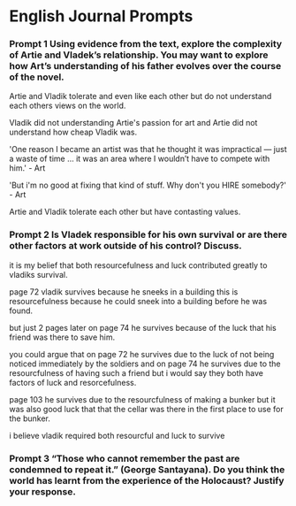 # English Journal Prompts

### Prompt 1 Using evidence from the text, explore the complexity of Artie and Vladek’s relationship. You may want to explore how Art’s understanding of his father evolves over the course of the novel.
Artie and Vladik tolerate and even like each other but do not understand each others views on the world.

Vladik did not understanding Artie's passion for art and Artie did not understand how cheap Vladik was.

'One reason I became an artist was that he thought it was impractical — just a waste of time … it was an area where I wouldn’t have to compete with him.' - Art

'But i'm no good at fixing that kind of stuff. Why don't you HIRE somebody?' - Art

Artie and Vladik tolerate each other but have contasting values.

### Prompt 2 Is Vladek responsible for his own survival or are there other factors at work outside of his control?  Discuss.
it is my belief that both resourcefulness and luck contributed greatly to vladiks survival.

page 72 vladik survives because he sneeks in a building this is resourcefulness because he could sneek into a building before he was found.

but just 2 pages later on page 74 he survives because of the luck that his friend was there to save him.

you could argue that on page 72 he survives due to the luck of not being noticed immediately by the soldiers and on page 74 he survives due to the resourcfulness of having such a friend but i would say they both have factors of luck and resorcefulness.

page 103 he survives due to the resourcfulness of making a bunker but it was also good luck that that the cellar was there in the first place to use for the bunker.

i believe vladik required both resourcful and luck to survive
### Prompt 3 “Those who cannot remember the past are condemned to repeat it.” (George Santayana). Do you think the world has learnt from the experience of the Holocaust? Justify your response.

